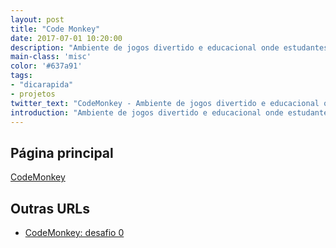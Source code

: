 ```yaml
---
layout: post
title: "Code Monkey"
date: 2017-07-01 10:20:00
description: "Ambiente de jogos divertido e educacional onde estudantes aprendem a programar"
main-class: 'misc'
color: '#637a91'
tags:
- "dicarapida"
- projetos
twitter_text: "CodeMonkey - Ambiente de jogos divertido e educacional onde estudantes aprendem a programar..."
introduction: "Ambiente de jogos divertido e educacional onde estudantes aprendem a programar"
---
```


## Página principal

[CodeMonkey](https://www.playcodemonkey.com)

## Outras URLs

- [CodeMonkey: desafio 0](https://www.playcodemonkey.com/challenges/0)